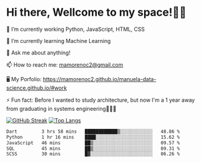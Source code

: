 # Hi there, Wellcome to my space!✌🏾

🔭 I’m currently working Python, JavaScript, HTML, CSS

🌱 I’m currently learning Machine Learning

💬 Ask me about anything!

📫 How to reach me: mamorenoc2@gmail.com

🖥️ My Porfolio: https://mamorenoc2.github.io/manuela-data-science.github.io/#work

⚡ Fun fact: Before I wanted to study architecture, but now I'm a 1 year away from graduating in systems engineering🤣🤣🤣

[![GitHub Streak](https://streak-stats.demolab.com/?user=mamorenoc2&theme=tokyonight_duo)](https://git.io/streak-stats)                 [![Top Langs](https://github-readme-stats.vercel.app/api/top-langs/?username=mamorenoc2&layout=compact&theme=tokyonight)](https://github.com/anuraghazra/github-readme-stats)

<!--START_SECTION:waka-->

```txt
Dart         3 hrs 58 mins   ████████████▒░░░░░░░░░░░░   48.86 %
Python       1 hr 16 mins    ████░░░░░░░░░░░░░░░░░░░░░   15.62 %
JavaScript   46 mins         ██▒░░░░░░░░░░░░░░░░░░░░░░   09.57 %
SQL          45 mins         ██▒░░░░░░░░░░░░░░░░░░░░░░   09.31 %
SCSS         30 mins         █▓░░░░░░░░░░░░░░░░░░░░░░░   06.26 %
```

<!--END_SECTION:waka-->
